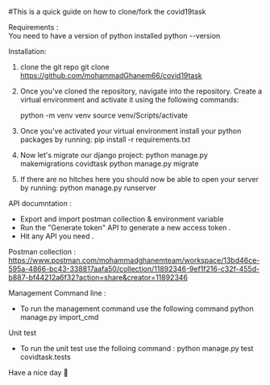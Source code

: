 #This is a quick guide on how to clone/fork the covid19task

Requirements :  
You need to have a version of python installed
python --version

Installation:

1.  clone the git repo
    git clone https://github.com/mohammadGhanem66/covid19task

2.  Once you've cloned the repository, navigate into the repository.
    Create a virtual environment and activate it using the following commands:

    python -m venv venv
    source venv/Scripts/activate

3.  Once you've activated your virtual environment install your python packages by running:
    pip install -r requirements.txt

4.  Now let's migrate our django project:
    python manage.py makemigrations covidtask
    python manage.py migrate

5.  If there are no hitches here you should now be able to open your server by running:
    python manage.py runserver

API documntation :

- Export and import postman collection & environment variable
- Run the "Generate token" API to generate a new access token .
- Hit any API you need .

Postman collection : https://www.postman.com/mohammadghanemteam/workspace/13bd46ce-595a-4866-bc43-338817aafa50/collection/11892346-9ef1f216-c32f-455d-b887-bf44212a6f32?action=share&creator=11892346

Management Command line :

- To run the management command use the following command
  python manage.py import_cmd

Unit test

- To run the unit test use the folloing command :
  python manage.py test covidtask.tests

Have a nice day 🙂